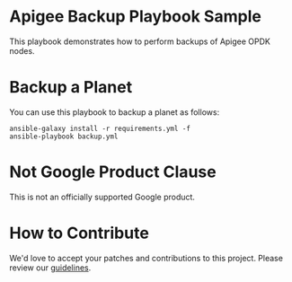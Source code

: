 Apigee Backup Playbook Sample
=============================

This playbook demonstrates how to perform backups of Apigee OPDK nodes. 

# Backup a Planet

You can use this playbook to backup a planet as follows: 

    ansible-galaxy install -r requirements.yml -f
    ansible-playbook backup.yml

<!-- BEGIN Google Required Disclaimer -->

# Not Google Product Clause

This is not an officially supported Google product.
<!-- END Google Required Disclaimer -->
<!-- BEGIN Google How To Contribute -->
# How to Contribute

We'd love to accept your patches and contributions to this project. Please review our [guidelines](CONTRIBUTING.md).
<!-- END Google How To Contribute -->
